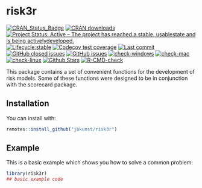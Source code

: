 risk3r
================

<!-- badges: start -->

[![CRAN\_Status\_Badge](https://www.r-pkg.org/badges/version/risk3r?color=brightgreen)](https://cran.r-project.org/package=risk3r)
[![CRAN
downloads](https://cranlogs.r-pkg.org/badges/risk3r?color=brightgreen)](https://www.r-pkg.org/pkg/risk3r)
[![Project Status: Active – The project has reached a stable,
usablestate and is being
activelydeveloped.](https://www.repostatus.org/badges/latest/active.svg)](https://www.repostatus.org/#active)
[![Lifecycle:stable](https://img.shields.io/badge/lifecycle-stable-brightgreen.svg)](https://www.tidyverse.org/lifecycle/#stable)
[![Codecov test
coverage](https://codecov.io/gh/jbkunst/risk3r/branch/master/graph/badge.svg)](https://codecov.io/gh/jbkunst/risk3r?branch=master)
[![Last
commit](https://img.shields.io/github/last-commit/jbkunst/risk3r.svg)](https://github.com/jbkunst/risk3r/issues)
[![GitHub closed
issues](https://img.shields.io/github/issues-raw/jbkunst/risk3r.svg)](https://github.com/jbkunst/risk3r/issues)
[![GitHub
issues](https://img.shields.io/github/issues-closed-raw/jbkunst/risk3r.svg)](https://github.com/jbkunst/risk3r/issues)
[![check-windows](https://github.com/jbkunst/risk3r/workflows/check-windows/badge.svg)](https://github.com/jbkunst/risk3r/actions?workflow=check-windows)
[![check-mac](https://github.com/jbkunst/risk3r/workflows/check-mac/badge.svg)](https://github.com/jbkunst/risk3r/actions?workflow=check-mac)
[![check-linux](https://github.com/jbkunst/risk3r/workflows/check-linux/badge.svg)](https://github.com/jbkunst/risk3r/actions?workflow=check-linux)
[![Github
Stars](https://img.shields.io/github/stars/jbkunst/risk3r.svg?style=social&label=Github)](https://github.com/jbkunst/risk3r)
[![R-CMD-check](https://github.com/jbkunst/risk3r/workflows/R-CMD-check/badge.svg)](https://github.com/jbkunst/risk3r/actions)
<!-- badges: end -->

This package contains a set of convenient functions for the development
of risk models. Some of these functions were designed to be in
conjunction with the scorecard package.

## Installation

You can install with:

``` r
remotes::install_github("jbkunst/risk3r")
```

## Example

This is a basic example which shows you how to solve a common problem:

``` r
library(risk3r)
## basic example code
```
